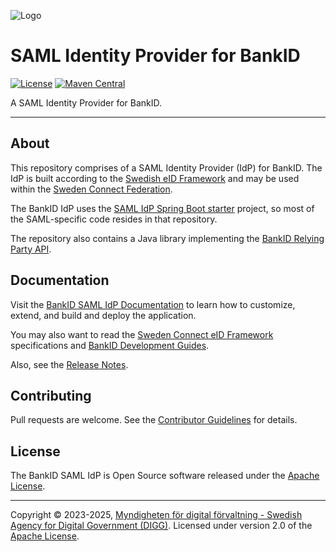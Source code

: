 ![Logo](docs/images/sweden-connect.png)

# SAML Identity Provider for BankID

[![License](https://img.shields.io/badge/License-Apache%202.0-blue.svg)](https://opensource.org/licenses/Apache-2.0) [![Maven Central](https://maven-badges.herokuapp.com/maven-central/se.swedenconnect.bankid/bankid-idp/badge.svg)](https://maven-badges.herokuapp.com/maven-central/se.swedenconnect.bankid/bankid-idp)

A SAML Identity Provider for BankID. 

-----

## About

This repository comprises of a SAML Identity Provider (IdP) for BankID. The IdP is built according
to the [Swedish eID Framework](https://docs.swedenconnect.se/technical-framework/) and may be
used within the [Sweden Connect Federation](https://www.swedenconnect.se).

The BankID IdP uses the [SAML IdP Spring Boot starter](https://github.com/swedenconnect/saml-identity-provider) project, so most of the SAML-specific code resides in that repository.

The repository also contains a Java library implementing the [BankID Relying Party API](https://www.bankid.com/utvecklare/guider/teknisk-integrationsguide).

## Documentation

Visit the [BankID SAML IdP Documentation](https://docs.swedenconnect.se/bankid-saml-idp/) to learn how
to customize, extend, and build and deploy the application.

You may also want to read the [Sweden Connect eID Framework](https://docs.swedenconnect.se/technical-framework/) specifications and [BankID Development Guides](https://www.bankid.com/utvecklare/guider).

Also, see the [Release Notes](https://docs.swedenconnect.se/bankid-saml-idp/release-notes.html).

## Contributing

Pull requests are welcome. See the [Contributor Guidelines](CONTRIBUTING.md) for details.

## License

The BankID SAML IdP is Open Source software released under the [Apache License](http://www.apache.org/licenses/LICENSE-2.0).

-----

Copyright &copy; 2023-2025, [Myndigheten för digital förvaltning - Swedish Agency for Digital Government (DIGG)](http://www.digg.se). Licensed under version 2.0 of the [Apache License](http://www.apache.org/licenses/LICENSE-2.0).
